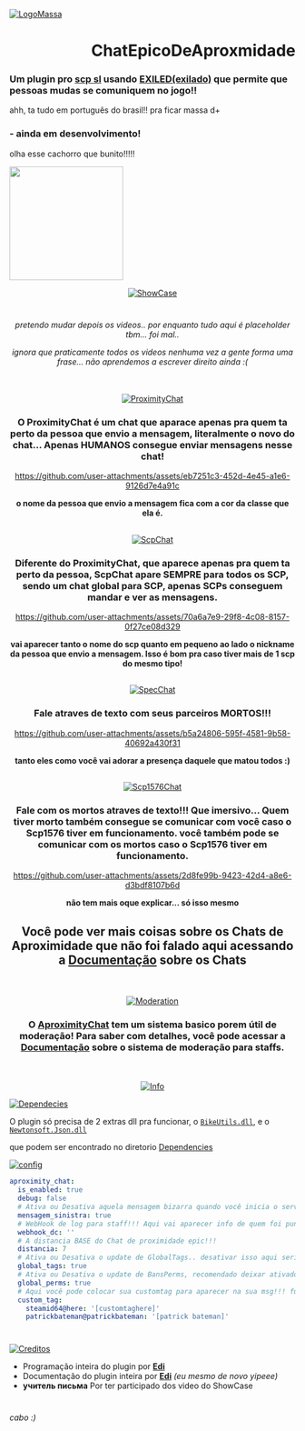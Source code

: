 [![LogoMassa](https://i.imgur.com/QvPOBaX.png)](https://i.imgur.com/atVwIpj.jpeg)

<h1 align="right">ChatEpicoDeAproxmidade</h1>
<h3>Um plugin pro <a href="https://store.steampowered.com/app/700330/SCP_Secret_Laboratory">scp sl</a> usando <a href="https://github.com/Exiled-Team/EXILED">EXILED(exilado)</a> que permite que pessoas mudas se comuniquem no jogo!!</h3>

ahh, ta tudo em português do brasil!! pra ficar massa d+

### **- ainda em desenvolvimento!**

olha esse cachorro que bunito!!!!!
<div align="left">
  <img height="200" src="https://media.tenor.com/D29_A107n2cAAAAi/dog-gyrating.gif"  />
</div>

<div align="center">

[![ShowCase](https://github.com/user-attachments/assets/1c704da6-108e-4886-8730-6654f2dd8439)](https://github.com/Edi369/ChatEpicoDeAproxmidade/blob/main/Documentations/ProxChat.md)
#

*pretendo mudar depois os videos.. por enquanto tudo aqui é placeholder tbm... foi mal..*

*ignora que praticamente todos os videos nenhuma vez a gente forma uma frase... não aprendemos a escrever direito ainda :(*

ㅤ

[![ProximityChat](https://github.com/user-attachments/assets/9b9c4065-ccd3-40f3-a7b1-643694907bde)](https://i.imgur.com/atVwIpj.jpeg)
### O ProximityChat é um chat que aparace apenas pra quem ta perto da pessoa que envio a mensagem, literalmente o novo do chat... Apenas HUMANOS consegue enviar mensagens nesse chat!

https://github.com/user-attachments/assets/eb7251c3-452d-4e45-a1e6-9126d7e4a91c

**o nome da pessoa que envio a mensagem fica com a cor da classe que ela é.**

##

[![ScpChat](https://github.com/user-attachments/assets/b34f6408-e8de-4f00-88e0-02dd23d40ebe)](https://i.imgur.com/atVwIpj.jpeg)
### Diferente do ProximityChat, que aparece apenas pra quem ta perto da pessoa, ScpChat apare SEMPRE para todos os SCP, sendo um chat global para SCP, apenas SCPs conseguem mandar e ver as mensagens.

https://github.com/user-attachments/assets/70a6a7e9-29f8-4c08-8157-0f27ce08d329

**vai aparecer tanto o nome do scp quanto em pequeno ao lado o nickname da pessoa que envio a mensagem. Isso é bom pra caso tiver mais de 1 scp do mesmo tipo!**

##

[![SpecChat](https://github.com/user-attachments/assets/4ca4a962-4b8f-4519-8dd8-d1abf3810cff)](https://i.imgur.com/atVwIpj.jpeg)
### Fale atraves de texto com seus parceiros MORTOS!!!

https://github.com/user-attachments/assets/b5a24806-595f-4581-9b58-40692a430f31

**tanto eles como você vai adorar a presença daquele que matou todos :)**

##

[![Scp1576Chat](https://github.com/user-attachments/assets/1aceace2-1160-41bb-a270-0f2ab589082a)](https://i.imgur.com/atVwIpj.jpeg)
### Fale com os mortos atraves de texto!!! Que imersivo... Quem tiver morto também consegue se comunicar com você caso o Scp1576 tiver em funcionamento. você também pode se comunicar com os mortos caso o Scp1576 tiver em funcionamento.

https://github.com/user-attachments/assets/2d8fe99b-9423-42d4-a8e6-d3bdf8107b6d

**não tem mais oque explicar... só isso mesmo**

## Você pode ver mais coisas sobre os Chats de Aproximidade que não foi falado aqui acessando a [Documentação](https://github.com/Edi369/ChatEpicoDeAproxmidade/blob/main/Documentations/ProxChat.md) sobre os Chats

</div>

<div div align="center">

ㅤ

[![Moderation](https://github.com/user-attachments/assets/095f92dc-0eb9-4dc1-b09a-635a20e608f7)](https://github.com/Edi369/ChatEpicoDeAproxmidade/blob/main/Documentations/ProxChatMute.md)

### O [AproximityChat](https://github.com/Edi369/ChatEpicoDeAproxmidade/blob/main/AproximityChat.cs) tem um sistema basico porem útil de moderação! Para saber com detalhes, você pode acessar a [Documentação](https://github.com/Edi369/ChatEpicoDeAproxmidade/blob/main/Documentations/ProxChatMute.md) sobre o sistema de moderação para staffs.

ㅤ

[![Info](https://github.com/user-attachments/assets/ca89420e-425f-4481-a2a8-6f80ce9c7df3)](https://i.imgur.com/atVwIpj.jpeg)

</div>

[![Dependecies](https://github.com/user-attachments/assets/5dc872f5-f125-4477-885e-29d846a2dc09)](https://github.com/Edi369/ChatEpicoDeAproxmidade/tree/main/Dependencies)

O plugin só precisa de 2 extras dll pra funcionar, o [``BikeUtils.dll``](https://github.com/Edi369/ChatEpicoDeAproxmidade/blob/main/Dependencies/BikeUtils.dll), e o [``Newtonsoft.Json.dll``](https://github.com/Edi369/ChatEpicoDeAproxmidade/blob/main/Dependencies/Newtonsoft.Json.dll)

que podem ser encontrado no diretorio [Dependencies](https://github.com/Edi369/ChatEpicoDeAproxmidade/tree/main/Dependencies)

[![config](https://github.com/user-attachments/assets/3ae321a0-41b5-4e00-b8fc-5e6f5c5823df)](https://github.com/Edi369/ChatEpicoDeAproxmidade/blob/main/Config.cs)

```yaml
aproximity_chat:
  is_enabled: true
  debug: false
  # Ativa ou Desativa aquela mensagem bizarra quando você inicia o servidor, tipo do Exiled
  mensagem_sinistra: true
  # WebHook de log para staff!!! Aqui vai aparecer info de quem foi punido, aviso de msg suspeita etc
  webhook_dc: ''
  # A distancia BASE do Chat de proximidade epic!!!
  distancia: 7
  # Ativa ou Desativa o update de GlobalTags.. desativar isso aqui seria bem paia ó
  global_tags: true
  # Ativa ou Desativa o update de BansPerms, recomendado deixar ativado
  global_perms: true
  # Aqui você pode colocar sua customtag para aparecer na sua msg!!! funciona praticamente igual vc defenir um cargo no config do scp sl
  custom_tag:
    steamid64@here: '[customtaghere]'
    patrickbateman@patrickbateman: '[patrick bateman]'
```

#

[![Creditos](https://github.com/user-attachments/assets/a9ceef10-2814-4d46-9cc1-8259ef13e5c1)](https://i.imgur.com/atVwIpj.jpeg)

- Programação inteira do plugin por [**Edi**](https://github.com/Edi369)
- Documentação do plugin inteira por [**Edi**](https://github.com/Edi369) *(eu mesmo de novo yipeee)*
- **учитель письма** Por ter participado dos video do ShowCase
#
*cabo :)*
